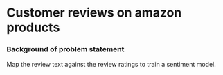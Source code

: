 # Customer reviews on amazon products

### Background of problem statement
Map the review text against the review ratings to train a sentiment model.

